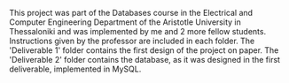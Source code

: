 This project was part of the Databases course in the Electrical and Computer Engineering Department of the Aristotle University in Thessaloniki and was implemented by me and 2 more fellow students. 
Instructions given by the professor are included in each folder. 
The 'Deliverable 1' folder contains the first design of the project on paper. 
The 'Deliverable 2' folder contains the database, as it was designed in the first deliverable, implemented in MySQL.
